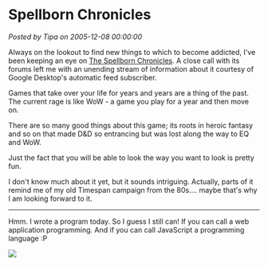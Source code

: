 # Spellborn Chronicles

*Posted by Tipa on 2005-12-08 00:00:00*

Always on the lookout to find new things to which to become addicted, I've been keeping an eye on [The Spellborn Chronicles](http://www.thechroniclesofspellborn.com/scrolls/?id=scroll1). A close call with its forums left me with an unending stream of information about it courtesy of Google Desktop's automatic feed subscriber.



Games that take over your life for years and years are a thing of the past. The current rage is like WoW - a game you play for a year and then move on.



There are so many good things about this game; its roots in heroic fantasy and so on that made D&D so entrancing but was lost along the way to EQ and WoW.



Just the fact that you will be able to look the way you want to look is pretty fun.



I don't know much about it yet, but it sounds intriguing. Actually, parts of it remind me of my old Timespan campaign from the 80s.... maybe that's why I am looking forward to it.



---



Hmm. I wrote a program today. So I guess I still can! If you can call a web application programming. And if you can call JavaScript a programming language :P



![](../../../images/report.png)
